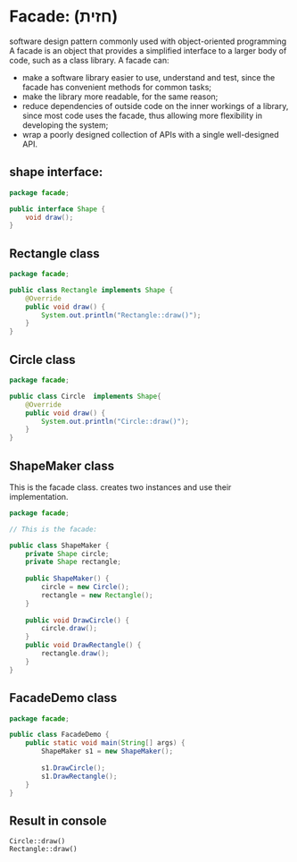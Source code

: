 # Facade: (חזית)
software design pattern commonly used with object-oriented programming
A facade is an object that provides a simplified interface to a larger body of code, such as a class library. A facade can:
* make a software library easier to use, understand and test, since the facade has convenient methods for common tasks;
* make the library more readable, for the same reason;
* reduce dependencies of outside code on the inner workings of a library, since most code uses the facade, thus allowing more flexibility in developing the system;
* wrap a poorly designed collection of APIs with a single well-designed API.
## shape interface:
```java
package facade;

public interface Shape {
	void draw();
}
```
## Rectangle class
```java
package facade;

public class Rectangle implements Shape {
	@Override
	public void draw() {
		System.out.println("Rectangle::draw()");		
	}
}
```
## Circle class
```java
package facade;

public class Circle  implements Shape{
	@Override
	public void draw() {
		System.out.println("Circle::draw()");	
	}
}
```
## ShapeMaker class 
This is the facade class. 
creates two instances and use their implementation. 
```java
package facade;

// This is the facade: 

public class ShapeMaker {
	private Shape circle;
	private Shape rectangle;
	
	public ShapeMaker() {
		circle = new Circle();
		rectangle = new Rectangle();
	}
	
	public void DrawCircle() {
		circle.draw();
	}
	public void DrawRectangle() {
		rectangle.draw();
	}
}
```
## FacadeDemo class
```java
package facade;

public class FacadeDemo {
	public static void main(String[] args) {
		ShapeMaker s1 = new ShapeMaker();
	
		s1.DrawCircle();
		s1.DrawRectangle();
	}
}
```
## Result in console
```
Circle::draw()
Rectangle::draw()
```